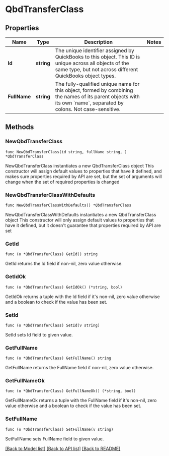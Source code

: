 # QbdTransferClass

## Properties

Name | Type | Description | Notes
------------ | ------------- | ------------- | -------------
**Id** | **string** | The unique identifier assigned by QuickBooks to this object. This ID is unique across all objects of the same type, but not across different QuickBooks object types. | 
**FullName** | **string** | The fully-qualified unique name for this object, formed by combining the names of its parent objects with its own &#x60;name&#x60;, separated by colons. Not case-sensitive. | 

## Methods

### NewQbdTransferClass

`func NewQbdTransferClass(id string, fullName string, ) *QbdTransferClass`

NewQbdTransferClass instantiates a new QbdTransferClass object
This constructor will assign default values to properties that have it defined,
and makes sure properties required by API are set, but the set of arguments
will change when the set of required properties is changed

### NewQbdTransferClassWithDefaults

`func NewQbdTransferClassWithDefaults() *QbdTransferClass`

NewQbdTransferClassWithDefaults instantiates a new QbdTransferClass object
This constructor will only assign default values to properties that have it defined,
but it doesn't guarantee that properties required by API are set

### GetId

`func (o *QbdTransferClass) GetId() string`

GetId returns the Id field if non-nil, zero value otherwise.

### GetIdOk

`func (o *QbdTransferClass) GetIdOk() (*string, bool)`

GetIdOk returns a tuple with the Id field if it's non-nil, zero value otherwise
and a boolean to check if the value has been set.

### SetId

`func (o *QbdTransferClass) SetId(v string)`

SetId sets Id field to given value.


### GetFullName

`func (o *QbdTransferClass) GetFullName() string`

GetFullName returns the FullName field if non-nil, zero value otherwise.

### GetFullNameOk

`func (o *QbdTransferClass) GetFullNameOk() (*string, bool)`

GetFullNameOk returns a tuple with the FullName field if it's non-nil, zero value otherwise
and a boolean to check if the value has been set.

### SetFullName

`func (o *QbdTransferClass) SetFullName(v string)`

SetFullName sets FullName field to given value.



[[Back to Model list]](../README.md#documentation-for-models) [[Back to API list]](../README.md#documentation-for-api-endpoints) [[Back to README]](../README.md)


